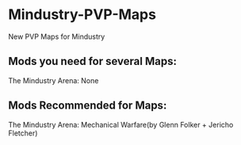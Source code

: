# Mindustry-PVP-Maps
New PVP Maps for Mindustry

Mods you need for several Maps:
-------------------------------
The Mindustry Arena: None




Mods Recommended for Maps:
------------------------------
The Mindustry Arena: Mechanical Warfare(by Glenn Folker + Jericho Fletcher)
